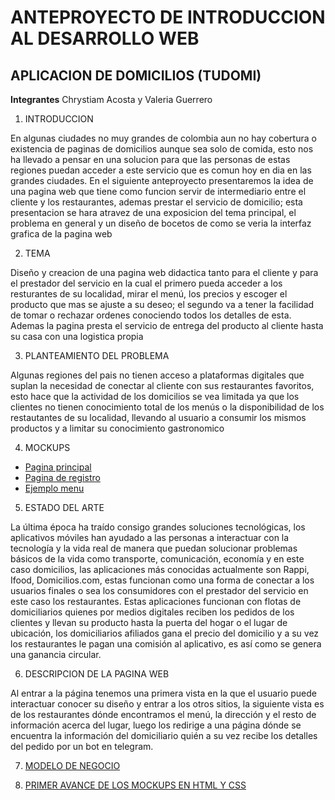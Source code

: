 # ANTEPROYECTO DE INTRODUCCION AL DESARROLLO WEB

## APLICACION DE DOMICILIOS (TUDOMI)
**Integrantes** Chrystiam Acosta y Valeria Guerrero

 1. INTRODUCCION
 
En algunas ciudades no muy grandes de colombia aun no hay cobertura o existencia de paginas de domicilios aunque sea solo de comida, esto nos ha llevado a pensar en una solucion para que las personas de estas regiones puedan acceder a este servicio que es comun hoy en dia en las grandes ciudades. En el siguiente anteproyecto presentaremos la idea de una pagina web que tiene como funcion servir de intermediario entre el cliente y los restaurantes, ademas prestar el servicio de domicilio; esta presentacion se hara atravez de una exposicion del tema principal, el problema en general y un diseño de bocetos de como se veria la interfaz grafica de la pagina web

 2. TEMA
 
Diseño y creacion de una pagina web didactica tanto para el cliente y para el prestador del servicio en la cual el primero pueda acceder a los resturantes de su localidad, mirar el menú, los precios y escoger el producto que mas se ajuste a su deseo; el segundo va a tener la facilidad de tomar o rechazar ordenes conociendo todos los detalles de esta. Ademas la pagina presta el servicio de entrega del producto al cliente hasta su casa con una logistica propia 

 3. PLANTEAMIENTO DEL PROBLEMA
 
Algunas regiones del pais no tienen acceso a plataformas digitales que suplan la necesidad de conectar al cliente con sus restaurantes favoritos, esto hace que la actividad de los domicilios se vea limitada ya que los clientes no tienen conocimiento total de los menús o la disponibilidad de los restautantes de su localidad, llevando al usuario a consumir los mismos productos y a limitar su conocimiento gastronomico

 4. MOCKUPS

- [Pagina principal](https://github.com/crysii27/proyecto-IDW/blob/master/WhatsApp%20Image%202021-02-09%20at%2011.10.03%20PM.jpeg)
- [Pagina de registro](https://github.com/crysii27/proyecto-IDW/blob/master/WhatsApp%20Image%202021-02-10%20at%204.51.53%20PM.jpeg)
- [Ejemplo menu](https://github.com/crysii27/proyecto-IDW/blob/master/WhatsApp%20Image%202021-02-10%20at%205.24.34%20PM.jpeg)

 5. ESTADO DEL ARTE

La última época ha traído consigo grandes soluciones tecnológicas, los aplicativos móviles han ayudado a las personas a interactuar con la tecnología y la vida real de manera que puedan solucionar problemas básicos de la vida como transporte, comunicación, economía y en este caso domicilios, las aplicaciones más conocidas actualmente son Rappi, Ifood, Domicilios.com, estas funcionan como una forma de conectar a los usuarios finales o sea los consumidores con el prestador del servicio en este caso los restaurantes. Estas aplicaciones funcionan con flotas de domiciliarios quienes por medios digitales reciben los pedidos de los clientes y llevan su producto hasta la puerta del hogar o el lugar de ubicación, los domiciliarios afiliados gana el precio del domicilio y a su vez los restaurantes le pagan una comisión al aplicativo, es así como se genera una ganancia circular.

 6. DESCRIPCION DE LA PAGINA WEB

Al entrar a la página tenemos una primera vista en la que el usuario puede interactuar conocer su diseño y entrar a los otros sitios, la siguiente vista es de los restaurantes dónde encontramos el menú, la dirección y el resto de información acerca del lugar, luego los redirige a una página dónde se encuentra la información del domiciliario quién a su vez recibe los detalles del pedido por un bot en telegram.

7. [MODELO DE NEGOCIO](https://github.com/crysii27/proyecto-IDW/blob/master/WhatsApp%20Image%202021-02-24%20at%206.09.02%20PM%20(1).jpeg)

8. [PRIMER AVANCE DE LOS MOCKUPS EN HTML Y CSS]()





